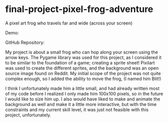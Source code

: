 # final-project-pixel-frog-adventure
A pixel art frog who travels far and wide (across your screen)

Demo:

GitHub Repository:


  My project is about a small frog who can hop along your screen using the arrow keys. The Pygame library was used for this project, as I considered it to be similar to the foundation of a game; creating a sprite sheet! Pixilart was used to create the different sprites, and the background was an open source image found on Reddit. My initial scope of the project was not quite complex enough, so I added the ability to move the frog, (I named him Blit!) 

  I think I unfortunately made him a little small, and had already written most of my code before I realized I only made him 100x100 pixels, so in the future I would like to size him up. I also would have liked to make and animate the background as well and make it a little more interactive, but with the time constraints and my current skill level, it was just not feasible with this project, unfortunately.
